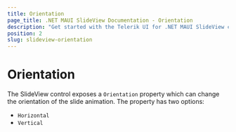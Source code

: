 ```yaml
---
title: Orientation
page_title: .NET MAUI SlideView Documentation - Orientation
description: "Get started with the Telerik UI for .NET MAUI SlideView control and add the control to your .NET MAUI project."
position: 2
slug: slideview-orientation
---
```


# Orientation 

The SlideView control exposes a `Orientation` property which can change the orientation of the slide animation. The property has two options:

   * `Horizontal`
   * `Vertical`